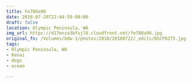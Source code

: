 ```yaml
---
title: Fe780a90
date: 2018-07-20T22:44:59-08:00
draft: false
location: Olympic Peninsula, WA
img_url: https://d17enza3bfujl8.cloudfront.net/fe780a90.jpg
original_fn: /Volumes/bdw-1/photos/2018/20180722/_edits/DSCF0275.jpg
tags:
- Olympic Peninsula, WA
- Kenai
- dogs
- ocean

---
```

